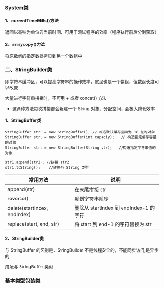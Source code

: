 ### System类
#### 1、currentTimeMills()方法
返回以毫秒为单位的当前时间，可用于测试程序的效率（程序执行前后分别获取）
#### 2、arraycopy()方法
将原数组的指定数据拷贝到另一个数组中

### 二、StringBuilder类
即字符串缓冲区，可以提高字符串的操作效率，底层也是一个数组，但数组长度可以改变

大量进行字符串拼接时，不可用 + 或者 concat() 方法
- 这两种方法每次拼接都会新建一个 String 对象、分配空间，会极大降低效率

#### 1、StringBuffer类

```
StringBuffer str1 = new StringBuffer(); // 构造默认缓存空间为 16 位的对象
StringBuffer str1 = new StringBuffer(int capaciy);   // 构造指定缓存容量的对象
StringBuffer str1 = new StringBuffer(String str);   //构造指定字符串值的对象

str1.append(str2); //拼接 str2 
str1.toString();    //转换为 String 类型
```


常用方法 |说明
---|---
append(str) | 在末尾拼接 str
reverse() |颠倒字符串顺序
delete(startIndex, endIndex) |删除从 startIndex 到 endIndex-1 的字符
replace(start, end, str) |将 start 到 end-1 的字符替换为 str




#### 2、StringBuilder类
与 StringBuffer 的区别是，StringBuilder 不是线程安全的，不能同步访问,是异步的

用法与 StringBuffer 类似

### 基本类型包装类